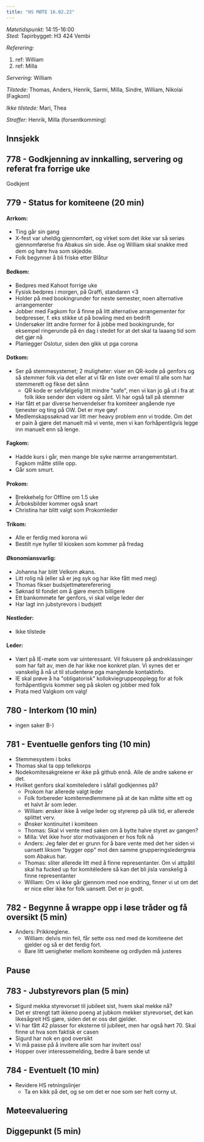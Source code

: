 ```yaml
---
title: "HS MØTE 16.02.22"
---
```


*Møtetidspunkt:* 14:15-16:00  
*Sted:* Tapirbygget: H3 424 Vembi

*Referering:*  
  1. ref:  William  
  2. ref:  Milla  
  
*Servering:* William  

*Tilstede:* Thomas, Anders, Henrik, Sarmi, Milla, Sindre, William, Nikolai (Fagkom)

*Ikke tilstede:* Mari, Thea  

*Straffer:*  Henrik, Milla (forsentkomming)

## Innsjekk  


## 778 - Godkjenning av innkalling, servering og referat fra forrige uke  

Godkjent


## 779 - Status for komiteene (20 min)  

#### Arrkom:  
- Ting går sin gang
- X-fest var uheldig gjennomført, og virket som det ikke var så seriøs gjennomførelse fra Abakus sin side. Åse og William skal snakke med dem og høre hva som skjedde. 
- Folk begynner å bli friske etter Blåtur

#### Bedkom:  
- Bedpres med Kahoot forrige uke
- Fysisk bedpres i morgen, på Graffi, standaren <3
- Holder på med bookingrunder for neste semester, noen alternative arrangementer
- Jobber med Fagkom for å finne på litt alternative arrangementer for bedpresser, f. eks stikke ut på bowling med en bedrift
- Undersøker litt andre former for å jobbe med bookingrunde, for eksempel ringerunde på én dag i stedet for at det skal ta laaang tid som det gjør nå
- Planlegger Oslotur, siden den gikk ut pga corona

#### Dotkom:
- Ser på stemmesystemet; 2 muligheter: viser en QR-kode på genfors og så stemmer folk via det eller at vi får en liste over email til alle som har stemmerett og fikse det sånn
    - QR kode er selvfølgelig litt mindre "safe", men vi kan jo gå ut i fra at folk ikke sender den videre og sånt. Vi har også tall på stemmer
- Har fått et par diverse henvendelser fra komiteer angående nye tjenester og ting på OW. Det er mye gøy!
- Medlemskapssøknad var litt mer heavy problem enn vi trodde. Om det er pain å gjøre det manuelt må vi vente, men vi kan forhåpentligvis legge inn manuelt enn så lenge.

#### Fagkom:  
- Hadde kurs i går, men mange ble syke nærme arrangementstart. Fagkom måtte stille opp.
- Går som smurt.

#### Prokom:  
- Brekkehelg for Offline om 1.5 uke
- Årboksbilder kommer også snart
- Christina har blitt valgt som Prokomleder

#### Trikom:  
- Alle er ferdig med korona wii
- Bestilt nye hyller til kiosken som kommer på fredag

#### Økonomiansvarlig:  
- Johanna har blitt Velkom økans.
- Litt rolig nå (eller så er jeg syk og har ikke fått med meg)
- Thomas fikser budsjettmøtereferering
- Søknad til fondet om å gjøre merch billigere
- Ett bankommøte før genfors, vi skal velge leder der
- Har lagt inn jubstyrevors i budsjett

#### Nestleder:
- Ikke tilstede

#### Leder:  
- Vært på IE-møte som var uinteressant. Vil fokusere på andreklassinger som har falt av, men de har ikke noe konkret plan. Vi synes det er vanskelig å nå ut til studentene pga manglende kontaktinfo.  
- IE skal prøve å ha "obligatorisk" kollokviegruppeopplegg for at folk forhåpentligvis kommer seg på skolen og jobber med folk
- Prata med Valgkom om valg!

## 780 - Interkom (10 min)  
- ingen saker B-)

## 781 - Eventuelle genfors ting (10 min)
- Stemmesystem i boks
- Thomas skal ta opp tellekorps
- Nodekomitesakgreiene er ikke på github ennå. Alle de andre sakene er det.
- Hvilket genfors skal komiteledere i såfall godkjennes på?
    - Prokom har allerede valgt leder
    - Folk forbereder komitemedlemmene på at de kan måtte sitte ett og et halvt år som leder.
    - William: ønsker ikke å velge leder og styrerep på ulik tid, er allerede splittet verv. 
    - Ønsker kontinuitet i komiteen 
    - Thomas: Skal vi vente med saken om å bytte halve styret av gangen?
    - Milla: Vet ikke hvor stor motivasjonen er hos folk nå
    - Anders: Jeg føler det er grunn for å bare vente med det her siden vi uansett liksom "bygger opp" mot den samme grupperingsledergreia som Abakus har.
    - Thomas: sliter allerede litt med å finne representanter. Om vi attpåtil skal ha fucked up for komitéledere så kan det bli jisla vanskelig å finne representanter
    - William: Om vi ikke går gjennom med noe endring, finner vi ut om det er nice eller ikke for folk uansett. Det er jo godt.
    
## 782 - Begynne å wrappe opp i løse tråder og få oversikt (5 min)  
- Anders: Prikkreglene.
    - William: delvis min feil, får sette oss ned med de komiteene det gjelder og så er det ferdig fort.
    - Bare litt uenigheter mellom komiteene og ordlyden må justeres 

## Pause

## 783 - Jubstyrevors plan (5 min)  
- Sigurd mekka styrevorset til jubileet sist, hvem skal mekke nå?
- Det er strengt tatt ikkeno poeng at jubkom mekker styrevorset, det kan likesågreit HS gjøre, siden det er oss det gjelder.
- Vi har fått 42 plasser for eksterne til jubileet, men har også hørt 70. Skal finne ut hva som faktisk er casen
- Sigurd har nok en god oversikt
- Vi må passe på å invitere alle som har invitert oss!
- Hopper over interessemelding, bedre å bare sende ut

## 784 - Eventuelt (10 min) 
- Revidere HS retningslinjer  
    - Ta en kikk på det, og se om det er noe som ser helt corny ut.

## Møteevaluering  

## Diggepunkt (5 min)